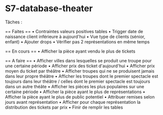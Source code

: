# S7-database-theater

Tâches :

== Faites ==
• Contraintes valeurs positives tables
• Trigger date de naissance client inférieure à aujourd'hui
• Vue type de clients (sénior, enfant)
• Ajouter drops
• Vérifier pas 2 représentations en même temps

== En cours ==
• Afficher la pièce ayant vendu le plus de tickets

== A faire ==
• Afficher villes dans lesquelles se produit une troupe pour une certaine période
• Afficher prix des ticket d'aujourd'hui
• Afficher prix moyen du ticket par théâtre
• Afficher troupes qui ne se produisent jamais dans leur propre théâtre
• Afficher les troupes dont le premier spectacle est toujours dans leur théâtre / celles dont le premier spectacle est toujours dans un autre théâte
• Afficher les pièces les plus populaires sur une certaine période
• Afficher la pièce ayant le plus de représentations
• Afficher la pièce ayant le plus de public potentiel
• Attribuer remises selon jours avant représentation
• Afficher pour chaque représentation la distribution des tickets par prix
• Finir de remplir les tables
